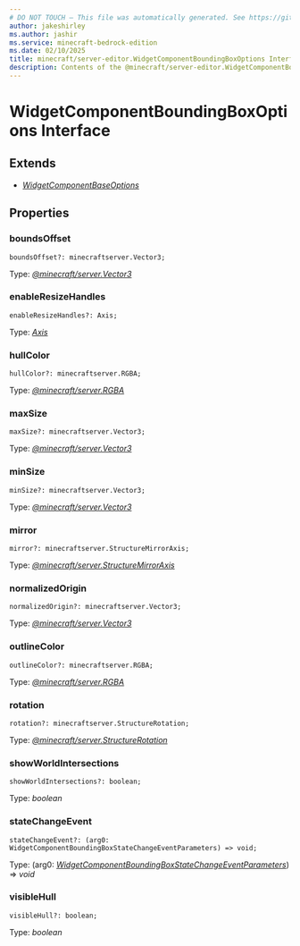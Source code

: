 ```yaml
---
# DO NOT TOUCH — This file was automatically generated. See https://github.com/mojang/minecraftapidocsgenerator to modify descriptions, examples, etc.
author: jakeshirley
ms.author: jashir
ms.service: minecraft-bedrock-edition
ms.date: 02/10/2025
title: minecraft/server-editor.WidgetComponentBoundingBoxOptions Interface
description: Contents of the @minecraft/server-editor.WidgetComponentBoundingBoxOptions class.
---
```

# WidgetComponentBoundingBoxOptions Interface

## Extends
- [*WidgetComponentBaseOptions*](WidgetComponentBaseOptions.md)

## Properties

### **boundsOffset**
`boundsOffset?: minecraftserver.Vector3;`

Type: [*@minecraft/server.Vector3*](../../../scriptapi/minecraft/server/Vector3.md)

### **enableResizeHandles**
`enableResizeHandles?: Axis;`

Type: [*Axis*](Axis.md)

### **hullColor**
`hullColor?: minecraftserver.RGBA;`

Type: [*@minecraft/server.RGBA*](../../../scriptapi/minecraft/server/RGBA.md)

### **maxSize**
`maxSize?: minecraftserver.Vector3;`

Type: [*@minecraft/server.Vector3*](../../../scriptapi/minecraft/server/Vector3.md)

### **minSize**
`minSize?: minecraftserver.Vector3;`

Type: [*@minecraft/server.Vector3*](../../../scriptapi/minecraft/server/Vector3.md)

### **mirror**
`mirror?: minecraftserver.StructureMirrorAxis;`

Type: [*@minecraft/server.StructureMirrorAxis*](../../../scriptapi/minecraft/server/StructureMirrorAxis.md)

### **normalizedOrigin**
`normalizedOrigin?: minecraftserver.Vector3;`

Type: [*@minecraft/server.Vector3*](../../../scriptapi/minecraft/server/Vector3.md)

### **outlineColor**
`outlineColor?: minecraftserver.RGBA;`

Type: [*@minecraft/server.RGBA*](../../../scriptapi/minecraft/server/RGBA.md)

### **rotation**
`rotation?: minecraftserver.StructureRotation;`

Type: [*@minecraft/server.StructureRotation*](../../../scriptapi/minecraft/server/StructureRotation.md)

### **showWorldIntersections**
`showWorldIntersections?: boolean;`

Type: *boolean*

### **stateChangeEvent**
`stateChangeEvent?: (arg0: WidgetComponentBoundingBoxStateChangeEventParameters) => void;`

Type: (arg0: [*WidgetComponentBoundingBoxStateChangeEventParameters*](WidgetComponentBoundingBoxStateChangeEventParameters.md)) => *void*

### **visibleHull**
`visibleHull?: boolean;`

Type: *boolean*

